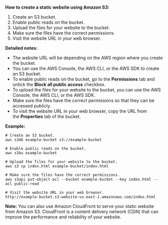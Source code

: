 
**How to create a static website using Amazon S3:**

1. Create an S3 bucket.
2. Enable public reads on the bucket.
3. Upload the files for your website to the bucket.
4. Make sure the files have the correct permissions.
5. Visit the website URL in your web browser.

**Detailed notes:**

- The website URL will be depending on the AWS region where you create the bucket.
- You can use the AWS Console, the AWS CLI, or the AWS SDK to create an S3 bucket.
- To enable public reads on the bucket, go to the **Permissions** tab and untick the **Block all public access** checkbox.
- To upload the files for your website to the bucket, you can use the AWS Console, the AWS CLI, or the AWS SDK.
- Make sure the files have the correct permissions so that they can be accessed publicly.
- To visit the website URL in your web browser, copy the URL from the **Properties** tab of the bucket.

**Example:**

```
# Create an S3 bucket.
aws s3mb example-bucket s3://example-bucket

# Enable public reads on the bucket.
aws s3bu example-bucket

# Upload the files for your website to the bucket.
aws s3 cp index.html example-bucket/index.html

# Make sure the files have the correct permissions.
aws s3api put-object-acl --bucket example-bucket --key index.html --acl public-read

# Visit the website URL in your web browser.
http://example-bucket.s3-website-us-east-1.amazonaws.com/index.html
```

**Note:** You can also use Amazon CloudFront to serve your static website from Amazon S3. CloudFront is a content delivery network (CDN) that can improve the performance and reliability of your website.